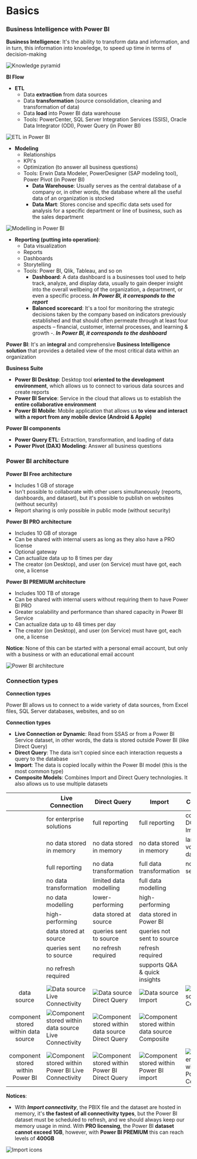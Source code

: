 # Basics

### Business Intelligence with Power BI

**Business Intelligence**: It's the ability to transform data and information, and in turn, this information into knowledge, to speed up time in terms of decision-making

![Knowledge pyramid](https://i.imgur.com/cn72R3p.jpg)

**BI Flow**

* **ETL**
  * Data **extraction** from data sources
  * Data **transformation** (source consolidation, cleaning and transformation of data)
  * Data **load** into Power BI data warehouse
  * Tools: PowerCenter, SQL Server Integration Services (SSIS), Oracle Data Integrator (ODI), Power Query (in Power BI)

![ETL in Power BI](https://i.imgur.com/OONplWt.png)

* **Modeling**
  * Relationships
  * KPI's
  * Optimization (to answer all business questions)
  * Tools: Erwin Data Modeler, PowerDesigner (SAP modeling tool), Power Pivot (in Power BI)
    * **Data Warehouse**: Usually serves as the central database of a company or, in other words, the database where all the useful data of an organization is stocked
    * **Data Mart**: Stores concise and specific data sets used for analysis for a specific department or line of business, such as the sales department

![Modelling in Power BI](https://i.imgur.com/g6tBXTY.png)

* **Reporting (putting into operation)**:
  * Data visualization
  * Reports
  * Dashboards
  * Storytelling
  * Tools: Power BI, Qlik, Tableau, and so on
    * **Dashboard**: A data dashboard is a businesses tool used to help track, analyze, and display data, usually to gain deeper insight into the overall wellbeing of the organization, a department, or even a specific process. _**In Power BI, it corresponds to the report**_
    * **Balanced scorecard**: It's a tool for monitoring the strategic decisions taken by the company based on indicators previously established and that should often permeate through at least four aspects – financial, customer, internal processes, and learning & growth -. _**In Power BI, it corresponds to the dashboard**_

**Power BI**: It's an **integral** and comprehensive **Business Intelligence solution** that provides a detailed view of the most critical data within an organization

**Business Suite**

* **Power BI Desktop**: Desktop tool **oriented to the development environment**, which allows us to connect to various data sources and create reports
* **Power BI Service**: Service in the cloud that allows us to establish the **entire collaborative environment**
* **Power BI Mobile**: Mobile application that allows us **to view and interact with a report from any mobile device (Android & Apple)**

**Power BI components**

* **Power Query ETL**: Extraction, transformation, and loading of data
* **Power Pivot (DAX) Modeling**: Answer all business questions

### Power BI architecture

**Power BI Free architecture**

* Includes 1 GB of storage
* Isn't possible to collaborate with other users simultaneously (reports, dashboards, and dataset), but it's possible to publish on websites (without security)
* Report sharing is only possible in public mode (without security)

**Power BI PRO architecture**

* Includes 10 GB of storage
* Can be shared with internal users as long as they also have a PRO license
* Optional gateway
* Can actualize data up to 8 times per day
* The creator (on Desktop), and user (on Service) must have got, each one, a license

**Power BI PREMIUM architecture**

* Includes 100 TB of storage
* Can be shared with internal users without requiring them to have Power BI PRO
* Greater scalability and performance than shared capacity in Power BI Service
* Can actualize data up to 48 times per day
* The creator (on Desktop), and user (on Service) must have got, each one, a license

**Notice**: None of this can be started with a personal email account, but only with a business or with an educational email account

![Power BI architecture](https://i.imgur.com/x4S1XfN.png)

### Connection types

**Connection types**

Power BI allows us to connect to a wide variety of data sources, from Excel files, SQL Server databases, websites, and so on

**Connection types**

* **Live Connection or Dynamic**: Read from SSAS or from a Power BI Service dataset, in other words, the data is stored outside Power BI (like Direct Query)
* **Direct Query**: The data isn't copied since each interaction requests a query to the database
* **Import**: The data is copied locally within the Power BI model (this is the most common type)
* **Composite Models**: Combines Import and Direct Query technologies. It also allows us to use multiple datasets



|                                     | **Live Connection**                                                                       | **Direct Query**                                                                     | **Import**                                                                        | **Composite**                                                                  |
| :---------------------------------: | ----------------------------------------------------------------------------------------- | ------------------------------------------------------------------------------------ | --------------------------------------------------------------------------------- | ------------------------------------------------------------------------------ |
|                                     | for enterprise solutions                                                                  | full reporting                                                                       | full reporting                                                                    | combine DQ & Import                                                            |
|                                     | no data stored in memory                                                                  | no data stored in memory                                                             | no data stored in memory                                                          | larger volumes of data                                                         |
|                                     | full reporting                                                                            | no data transformation                                                               | full data transformation                                                          | no analysis services                                                           |
|                                     | no data transformation                                                                    | limited data modelling                                                               | full data modelling                                                               |                                                                                |
|                                     | no data modelling                                                                         | lower-performing                                                                     | high-performing                                                                   |                                                                                |
|                                     | high-performing                                                                           | data stored at source                                                                | data stored in Power BI                                                           |                                                                                |
|                                     | data stored at source                                                                     | queries sent to source                                                               | queries not sent to source                                                        |                                                                                |
|                                     | queries sent to source                                                                    | no refresh required                                                                  | refresh required                                                                  |                                                                                |
|                                     | no refresh required                                                                       |                                                                                      | supports Q\&A & quick insights                                                    |                                                                                |
|             data source             | ![Data source Live Connectivity](https://i.imgur.com/6p3iPRs.png)                         | ![Data source Direct Query](https://i.imgur.com/SuWtLZ5.png)                         | ![Data source Import](https://i.imgur.com/FNIrr9R.png)                            | ![Data source Composite](https://i.imgur.com/nJalAvm.png)                      |
| component stored within data source | ![Component stored within data source Live Connectivity](https://i.imgur.com/uOq6szv.png) | ![Component stored within data source Direct Query](https://i.imgur.com/oMSfzis.png) | ![Component stored within data source Composite](https://i.imgur.com/oMSfzis.png) |                                                                                |
|   component stored within Power BI  | ![Component stored within Power BI Live Connectivity](https://i.imgur.com/BJWgiCM.png)    | ![Component stored within Power BI Direct Query](https://i.imgur.com/nxKlSPc.png)    | ![Component stored within Power BI import](https://i.imgur.com/RxA0ZLe.png)       | ![Component stored within Power BI Composite](https://i.imgur.com/RxA0ZLe.png) |

**Notices**:

* With _**Import connectivity**_, the PBIX file and the dataset are hosted in memory, it's **the fastest of all connectivity types**, but the Power BI dataset must be scheduled to refresh, and we should always keep our memory usage in mind. With **PRO licensing**, the Power BI **dataset cannot exceed 1GB**, however, with **Power BI PREMIUM** this can reach levels of **400GB**

![Import icons](https://i.imgur.com/ojeJtvh.png)
